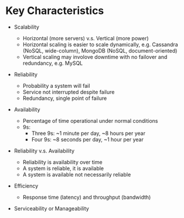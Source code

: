 # Key Characteristics

-   Scalability
    -   Horizontal (more servers) v.s. Vertical (more power)
    -   Horizontal scaling is easier to scale dynamically, e.g. Cassandra (NoSQL, wide-column), MongoDB (NoSQL, document-oriented)
    -   Vertical scaling may involove downtime with no failover and redundancy, e.g. MySQL

-   Reliability
    -   Probability a system will fail
    -   Service not interrupted despite failure
    -   Redundancy, single point of failure

-   Availability
    -   Percentage of time operational under normal conditions
    -   9s:
        -   Three 9s: ~1 minute per day, ~8 hours per year
        -   Four 9s: ~8 seconds per day, ~1 hour per year

-   Reliability v.s. Availability
    -   Reliability is availability over time
    -   A system is reliable, it is available
    -   A system is available not necessarily reliable

-   Efficiency
    -   Response time (latency) and throughput (bandwidth)

-   Serviceability or Manageability
